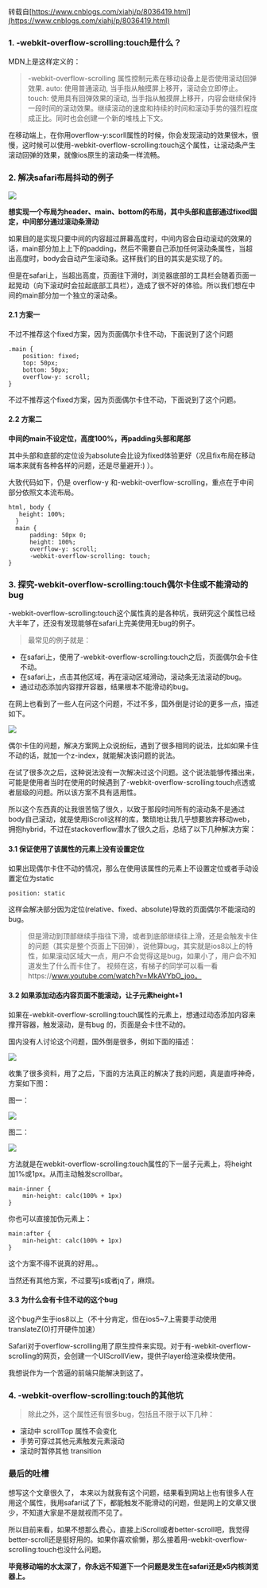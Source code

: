转载自[https://www.cnblogs.com/xiahj/p/8036419.html](https://www.cnblogs.com/xiahj/p/8036419.html)

### 1. -webkit-overflow-scrolling:touch是什么？

MDN上是这样定义的：

>-webkit-overflow-scrolling 属性控制元素在移动设备上是否使用滚动回弹效果.
auto: 使用普通滚动, 当手指从触摸屏上移开，滚动会立即停止。
touch: 使用具有回弹效果的滚动, 当手指从触摸屏上移开，内容会继续保持一段时间的滚动效果。继续滚动的速度和持续的时间和滚动手势的强烈程度成正比。同时也会创建一个新的堆栈上下文。

在移动端上，在你用overflow-y:scorll属性的时候，你会发现滚动的效果很木，很慢，这时候可以使用-webkit-overflow-scrolling:touch这个属性，让滚动条产生滚动回弹的效果，就像ios原生的滚动条一样流畅。


### 2. 解决safari布局抖动的例子

![](./image/1.png)

**想实现一个布局为header、main、bottom的布局，其中头部和底部通过fixed固定，中间部分通过滚动条滑动**

如果目的是实现只要中间的内容超过屏幕高度时，中间内容会自动滚动的效果的话，main部分加上上下的padding，然后不需要自己添加任何滚动条属性，当超出高度时，body会自动产生滚动条。这样我们的目的其实是实现了的。

但是在safari上，当超出高度，页面往下滑时，浏览器底部的工具栏会随着页面一起晃动（向下滚动时会拉起底部工具栏），造成了很不好的体验。所以我们想在中间的main部分加一个独立的滚动条。

#### 2.1 方案一

不过不推荐这个fixed方案，因为页面偶尔卡住不动，下面说到了这个问题

```
.main {
    position: fixed;
    top: 50px;
    bottom: 50px;
    overflow-y: scroll;
}
```

不过不推荐这个fixed方案，因为页面偶尔卡住不动，下面说到了这个问题。

#### 2.2 方案二

**中间的main不设定位，高度100%，再padding头部和尾部**

其中头部和底部的定位设为absolute会比设为fixed体验更好（况且fix布局在移动端本来就有各种各样的问题，还是尽量避开:) ）。

大致代码如下，仍是 overflow-y 和-webkit-overflow-scrolling，重点在于中间部分依照文本流布局。

```
html, body {
   height: 100%;
  }
  main {
      padding: 50px 0;
      height: 100%;
      overflow-y: scroll;
      -webkit-overflow-scrolling: touch;
}
```

### 3. 探究-webkit-overflow-scrolling:touch偶尔卡住或不能滑动的bug

-webkit-overflow-scrolling:touch这个属性真的是各种坑，我研究这个属性已经大半年了，还没有发现能够在safari上完美使用无bug的例子。

>最常见的例子就是：
* 在safari上，使用了-webkit-overflow-scrolling:touch之后，页面偶尔会卡住不动。
* 在safari上，点击其他区域，再在滚动区域滑动，滚动条无法滚动的bug。
* 通过动态添加内容撑开容器，结果根本不能滑动的bug。


在网上也看到了一些人在问这个问题，不过不多，国外倒是讨论的更多一点，描述如下。

![](./image/2.png)

偶尔卡住的问题，解决方案网上众说纷纭，遇到了很多相同的说法，比如如果卡住不动的话，就加一个z-index，就能解决该问题的说法。

在试了很多次之后，这种说法没有一次解决过这个问题。这个说法能够传播出来，可能是使用者当时在使用的时候遇到了-webkit-overflow-scrolling:touch点透或者层级的问题。所以该方案不具有适用性。

所以这个东西真的让我很苦恼了很久，以致于那段时间所有的滚动条不是通过body自己滚动，就是使用iScroll这样的库，繁琐地让我几乎想要放弃移动web，拥抱hybrid，不过在stackoverflow潜水了很久之后，总结了以下几种解决方案：


#### 3.1 保证使用了该属性的元素上没有设置定位

如果出现偶尔卡住不动的情况，那么在使用该属性的元素上不设置定位或者手动设置定位为static

```
position: static
```

这样会解决部分因为定位(relative、fixed、absolute)导致的页面偶尔不能滚动的bug。

>但是滑动到顶部继续手指往下滑，或者到底部继续往上滑，还是会触发卡住的问题（其实是整个页面上下回弹），说他算bug，其实就是ios8以上的特性，如果滚动区域大一点，用户不会觉得这是bug，如果小了，用户会不知道发生了什么而卡住了。
视频在这，有梯子的同学可以看一看https://www.youtube.com/watch?v=MkAVYbO_joo。



#### 3.2 如果添加动态内容页面不能滚动，让子元素height+1

如果在-webkit-overflow-scrolling:touch属性的元素上，想通过动态添加内容来撑开容器，触发滚动，是有bug 的，页面是会卡住不动的。

国内没有人讨论这个问题，国外倒是很多，例如下面的描述：

![](./image/3.png)

收集了很多资料，用了之后，下面的方法真正的解决了我的问题，真是直呼神奇，方案如下图：

图一：

![](./image/4.png)

图二：

![](./image/5.png)

方法就是在webkit-overflow-scrolling:touch属性的下一层子元素上，将height加1%或1px。从而主动触发scrollbar。

```
main-inner {
    min-height: calc(100% + 1px)
}
```

你也可以直接加伪元素上：

```
main:after {
    min-height: calc(100% + 1px)
}
```

这个方案不得不说真的好用。。

当然还有其他方案，不过要写js或者jq了，麻烦。

#### 3.3 为什么会有卡住不动的这个bug

这个bug产生于ios8以上（不十分肯定，但在ios5~7上需要手动使用translateZ(0)打开硬件加速）

Safari对于overflow-scrolling用了原生控件来实现。对于有-webkit-overflow-scrolling的网页，会创建一个UIScrollView，提供子layer给渲染模块使用。

我想说作为一个苦逼的前端只能解决到这了。


### 4. -webkit-overflow-scrolling:touch的其他坑

>除此之外，这个属性还有很多bug，包括且不限于以下几种：
* 滚动中 scrollTop 属性不会变化
* 手势可穿过其他元素触发元素滚动
* 滚动时暂停其他 transition


### 最后的吐槽

想写这个文章很久了， 本来以为就我有这个问题，结果看到网站上也有很多人在用这个属性，我用safari试了下，都能触发不能滑动的问题，但是网上的文章又很少，不知道大家是不是就视而不见了。

所以目前来看，如果不想那么费心，直接上iScroll或者better-scroll吧，我觉得better-scroll还是挺好用的。如果你喜欢偷懒，那么接着用-webkit-overflow-scrolling:touch也没什么问题。

**毕竟移动端的水太深了，你永远不知道下一个问题是发生在safari还是x5内核浏览器上。**